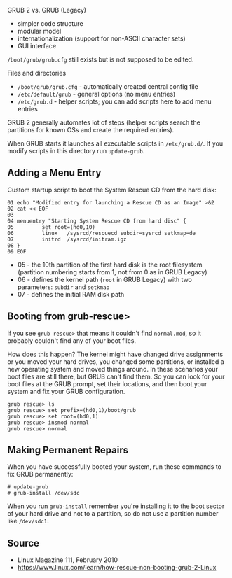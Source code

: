 GRUB 2 vs. GRUB (Legacy)
* simpler code structure
* modular model
* internationalization (support for non-ASCII character sets)
* GUI interface

`/boot/grub/grub.cfg` still exists but is not supposed to be edited.

Files and directories
* `/boot/grub/grub.cfg` - automatically created central config file
* `/etc/default/grub` - general options (no menu entries)
* `/etc/grub.d` - helper scripts; you can add scripts here to add menu entries

GRUB 2 generally automates lot of steps (helper scripts search the partitions
for known OSs and create the required entries).

When GRUB starts it launches all executable scripts in `/etc/grub.d/`. If you modify scripts in this directory run `update-grub`.

## Adding a Menu Entry

Custom startup script to boot the System Rescue CD from the hard disk:

    01 echo "Modified entry for launching a Rescue CD as an Image" >&2
    02 cat << EOF
    03
    04 menuentry "Starting System Rescue CD from hard disc" {
    05         set root=(hd0,10)
    06         linux   /sysrcd/rescuecd subdir=sysrcd setkmap=de
    07         initrd  /sysrcd/initram.igz
    08 }
    09 EOF

* 05 - the 10th partition of the first hard disk is the root filesystem
    (partition numbering starts from 1, not from 0 as in GRUB Legacy)
* 06 - defines the kernel path (`root` in GRUB Legacy) with two parameters: `subdir` and `setkmap`
* 07 - defines the initial RAM disk path

## Booting from grub-rescue>

If you see `grub rescue>` that means it couldn't find `normal.mod`, so it probably couldn't find any of your boot files.

How does this happen? The kernel might have changed drive assignments or you moved your hard drives, you changed some partitions, or installed a new operating system and moved things around. In these scenarios your boot files are still there, but GRUB can't find them. So you can look for your boot files at the GRUB prompt, set their locations, and then boot your system and fix your GRUB configuration.

```
grub rescue> ls
grub rescue> set prefix=(hd0,1)/boot/grub
grub rescue> set root=(hd0,1)
grub rescue> insmod normal
grub rescue> normal
```

## Making Permanent Repairs

When you have successfully booted your system, run these commands to fix GRUB permanently:

```
# update-grub
# grub-install /dev/sdc
```

When you run `grub-install` remember you're installing it to the boot sector of your hard drive and not to a partition, so do not use a partition number like `/dev/sdc1`.

## Source

* Linux Magazine 111, February 2010
* https://www.linux.com/learn/how-rescue-non-booting-grub-2-Linux
